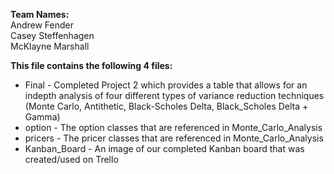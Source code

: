 **Team Names:**
<br>
Andrew Fender
<br>
Casey Steffenhagen
<br>
McKlayne Marshall

**This file contains the following 4 files:**

- Final - Completed Project 2 which provides a table that allows for an indepth analysis of four different types of variance reduction techniques (Monte Carlo, Antithetic, Black-Scholes Delta, Black_Scholes Delta + Gamma) 
- option - The option classes that are referenced in Monte_Carlo_Analysis
- pricers - The pricer classes that are referenced in  Monte_Carlo_Analysis
- Kanban_Board - An image of our completed Kanban board that was created/used on Trello


